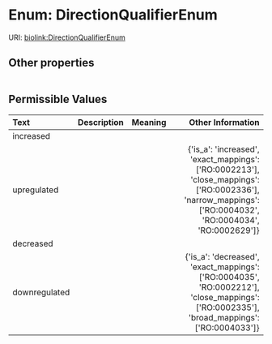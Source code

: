 
# Enum: DirectionQualifierEnum




URI: [biolink:DirectionQualifierEnum](https://w3id.org/biolink/vocab/DirectionQualifierEnum)


## Other properties

|  |  |  |
| --- | --- | --- |

## Permissible Values

| Text | Description | Meaning | Other Information |
| :--- | :---: | :---: | ---: |
| increased |  |  |  |
| upregulated |  |  | {'is_a': 'increased', 'exact_mappings': ['RO:0002213'], 'close_mappings': ['RO:0002336'], 'narrow_mappings': ['RO:0004032', 'RO:0004034', 'RO:0002629']} |
| decreased |  |  |  |
| downregulated |  |  | {'is_a': 'decreased', 'exact_mappings': ['RO:0004035', 'RO:0002212'], 'close_mappings': ['RO:0002335'], 'broad_mappings': ['RO:0004033']} |

